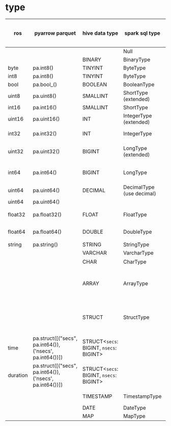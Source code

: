 # type

| ros      | pyarrow parquet                                          | hive data type                          | spark sql type            | scala                                 | spark default size in bytes      | range                                       |
| -------- | -------------------------------------------------------- | --------------------------------------- | ------------------------- | ------------------------------------- | -------------------------------- | ------------------------------------------- |
|          |                                                          |                                         | Null                      | Option[]=None                         |                                  |                                             |
|          |                                                          | BINARY                                  | BinaryType                | Array[Byte]                           | 100                              |                                             |
| byte     | pa.int8()                                                | TINYINT                                 | ByteType                  | Byte                                  | 1                                | -128 to 127                                 |
| int8     | pa.int8()                                                | TINYINT                                 | ByteType                  | Byte                                  | 1                                | -128 to 127                                 |
| bool     | pa.bool\_()                                              | BOOLEAN                                 | BooleanType               | Boolean                               | 1                                | true/false                                  |
| uint8    | pa.uint8()                                               | SMALLINT                                | ShortType (extended)      | Short (extended)                      | 2                                | -32768 to 32767                             |
| int16    | pa.int16()                                               | SMALLINT                                | ShortType                 | Short                                 | 2                                | -32768 to 32767                             |
| uint16   | pa.uint16()                                              | INT                                     | IntegerType (extended)    | Int (extended)                        | 4                                | -2147483648 to 2147483647                   |
| int32    | pa.int32()                                               | INT                                     | IntegerType               | Int                                   | 4                                | -2147483648 to 2147483647                   |
| uint32   | pa.uint32()                                              | BIGINT                                  | LongType (extended)       | Long (extended)                       | 8                                | -9223372036854775808 to 9223372036854775807 |
| int64    | pa.int64()                                               | BIGINT                                  | LongType                  | Long                                  | 8                                | -9223372036854775808 to 9223372036854775807 |
| uint64   | pa.uint64()                                              | DECIMAL                                 | DecimalType (use decimal) | java.math.BigDecimal                  |                                  | unlimited                                   |
| uint64   | pa.uint64()                                              |                                         |                           | java.math.BigInt                      | 8 / 16                           | unlimited                                   |
| float32  | pa.float32()                                             | FLOAT                                   | FloatType                 | Float                                 | 4                                | IEEE 754 标准的单精度浮点数                 |
| float64  | pa.float64()                                             | DOUBLE                                  | DoubleType                | Double                                | 8                                | IEEE 754 标准的双精度浮点数                 |
| string   | pa.string()                                              | STRING                                  | StringType                | String                                | 20                               |                                             |
|          |                                                          | VARCHAR                                 | VarcharType               | String                                |                                  |                                             |
|          |                                                          | CHAR                                    | CharType                  | char                                  | 16                               | U+0000 到 U+FFFF                            |
|          |                                                          | ARRAY                                   | ArrayType                 | scala.collection.seq / List           | 100 \* element type default size |                                             |
|          |                                                          | STRUCT                                  | StructType                | org.apache.spark.sql.Row              | all fields default sizes total   |                                             |
| time     | pa.struct([("secs", pa.int64()), ('nsecs', pa.int64())]) | STRUCT<`secs`: BIGINT, `nsecs`: BIGINT> |                           |                                       |                                  |                                             |
| duration | pa.struct([("secs", pa.int64()), ('nsecs', pa.int64())]) | STRUCT<`secs`: BIGINT, `nsecs`: BIGINT> |                           |                                       |                                  |                                             |
|          |                                                          | TIMESTAMP                               | TimestampType             | java.sql.Timestamp/ java.time.Instant |                                  |                                             |
|          |                                                          | DATE                                    | DateType                  | java.sql.Date                         |                                  |                                             |
|          |                                                          | MAP                                     | MapType                   | scala.collection.Map                  |                                  |                                             |
